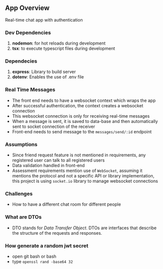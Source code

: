 ## App Overview

Real-time chat app with authentication

### Dev Dependencies

1. **nodemon**: for hot reloads during development
2. **tsx**: to execute typescript files during development

### Dependecies

1. **express**: Library to build server
2. **dotenv**: Enables the use of .env file

### Real Time Messages

- The front end needs to have a websocket context which wraps the app
- After successful authentication, the context creates a websocket connection
- This websocket connection is only for receiving real-time messages
- When a message is sent, it is saved to data-base and then automatically sent to socket connection of the receiver
- Front-end needs to send message to the `messages/send/:id` endpoint

### Assumptions

- Since friend request feature is not mentioned in requirements, any registered user can talk to all registered users
- Data validation handled in front-end
- Assessment requirements mention use of `WebSocket`, assuming it mentions the protocol and not a specific API or library implementation, this project is using `socket.io` library to manage websocket connections

### Challenges

- How to have a different chat room for different people

### What are DTOs

- DTO stands for _Data Transfer Object_. DTOs are interfaces that describe the structure of the requests and responses.

### How generate a random jwt secret

- open git bash or bash
- type `openssl rand -base64 32`
